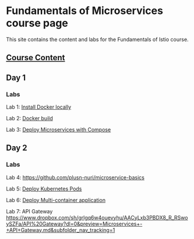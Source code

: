 # Fundamentals of Microservices course page 

This site contains the content and labs for the Fundamentals of Istio course. 

## [Course Content](http://bit.ly/fun-istio-slides)

## Day 1 

### Labs

Lab 1: [Install Docker locally](labs/01-docker-daemon)

Lab 2: [Docker build](labs/02-docker-build/)   

Lab 3: [Deploy Microservices with Compose](labs/03-compose) 



## Day 2

### Labs 
Lab 4: https://github.com/plusn-nuri/microservice-basics

Lab 5: [Deploy Kubernetes Pods](labs/04-pods)

Lab 6: [Deploy Multi-container application](labs/05-multi)

Lab 7: API Gateway https://www.dropbox.com/sh/grlgq6w4ouevyhu/AACyLxb3PBDX8_R_RSwoySZFa/API%20Gateway?dl=0&preview=Microservices+-+API+Gateway.md&subfolder_nav_tracking=1
